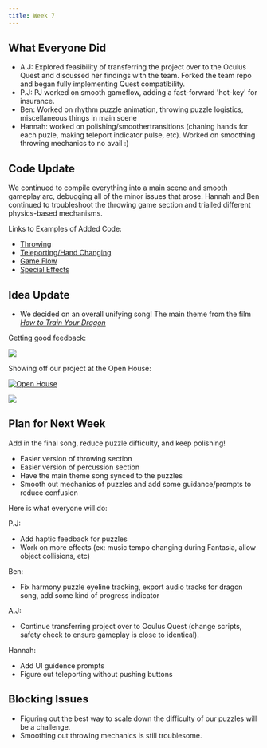 ```yaml
---
title: Week 7
---
```


## What Everyone Did
* A.J: Explored feasibility of transferring the project over to the Oculus Quest and discussed her findings with the team. Forked the team repo and began fully implementing Quest compatibility.
* P.J: PJ worked on smooth gameflow, adding a fast-forward 'hot-key' for insurance.
* Ben: Worked on rhythm puzzle animation, throwing puzzle logistics, miscellaneous things in main scene
* Hannah: worked on polishing/smoothertransitions (chaning hands for each puzle, making teleport indicator pulse, etc). Worked on smoothing throwing mechanics to no avail :) 

## Code Update
We continued to compile everything into a main scene and smooth gameplay arc, debugging all of the minor issues that arose. Hannah and Ben continued to troubleshoot the throwing game section and trialled different physics-based mechanisms. 

Links to Examples of Added Code:
* [Throwing](https://github.com/UWRealityLab/vrcapstone19sp-team7/tree/master/PhantasiaConductor/Assets/Scripts/Throwing)
* [Teleporting/Hand Changing](https://github.com/UWRealityLab/vrcapstone19sp-team7/tree/master/PhantasiaConductor/Assets/Scripts/Teleporting)
* [Game Flow](https://github.com/UWRealityLab/vrcapstone19sp-team7/tree/master/PhantasiaConductor/Assets/Scripts/GameFlow)
* [Special Effects](https://github.com/UWRealityLab/vrcapstone19sp-team7/tree/master/PhantasiaConductor/Assets/Scripts/Effects)


## Idea Update
* We decided on an overall unifying song! The main theme from the film [*How to Train Your Dragon*](https://m.youtube.com/watch?v=2C4lFUpI_4U)

Getting good feedback:

![]({{"images/Assets/ira.png"|absolute_url}})

Showing off our project at the Open House:

[![Open House](http://img.youtube.com/vi/C5ZD3aa8Rs4/0.jpg)](https://youtu.be/C5ZD3aa8Rs4)

![]({{"images/Assets/hannahdemo.jpg"|absolute_url}})


## Plan for Next Week
Add in the final song, reduce puzzle difficulty, and keep polishing!
* Easier version of throwing section
* Easier version of percussion section
* Have the main theme song synced to the puzzles 
* Smooth out mechanics of puzzles and add some guidance/prompts to reduce confusion

Here is what everyone will do:

P.J: 
* Add haptic feedback for puzzles
* Work on more effects (ex: music tempo changing during Fantasia, allow object collisions, etc)

Ben:
* Fix harmony puzzle eyeline tracking, export audio tracks for dragon song, add some kind of progress indicator

A.J:
* Continue transferring project over to Oculus Quest (change scripts, safety check to ensure gameplay is close to identical).  

Hannah:
* Add UI guidence prompts
* Figure out teleporting without pushing buttons

## Blocking Issues
* Figuring out the best way to scale down the difficulty of our puzzles will be a challenge. 
* Smoothing out throwing mechanics is still troublesome.
